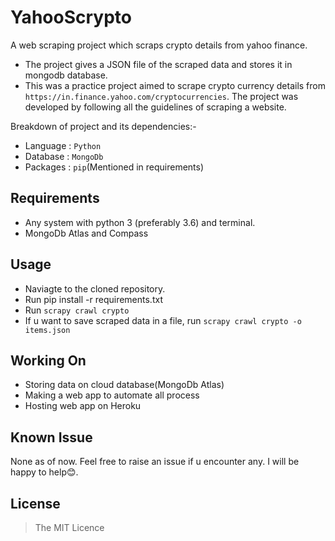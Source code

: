 # YahooScrypto
A web scraping project which scraps crypto details from yahoo finance.
- The project gives a JSON file of the scraped data and stores it in mongodb database.</br>
- This was a practice project aimed to scrape crypto currency details from `https://in.finance.yahoo.com/cryptocurrencies`. The project was developed by following all the guidelines of scraping a website.<br/>

Breakdown of project and its dependencies:-
- Language : `Python`
- Database : `MongoDb`
- Packages : `pip`(Mentioned in requirements)

## Requirements 
- Any system with python 3 (preferably 3.6) and terminal.
- MongoDb Atlas and Compass
 
## Usage
- Naviagte to the cloned repository.
- Run pip install -r requirements.txt
- Run `scrapy crawl crypto`
- If u want to save scraped data in a file, run `scrapy crawl crypto -o items.json`

## Working On
- Storing data on cloud database(MongoDb Atlas)
- Making a web app to automate all process
- Hosting web app on Heroku

## Known Issue
None as of now. Feel free to raise an issue if u encounter any. I will be happy to help😊.

## License 
> The MIT Licence
